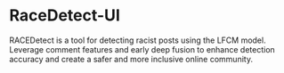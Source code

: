 # RaceDetect-UI
RACEDetect is a tool for detecting racist posts using the LFCM model. Leverage comment features and early deep fusion to enhance detection accuracy and create a safer and more inclusive online community.
